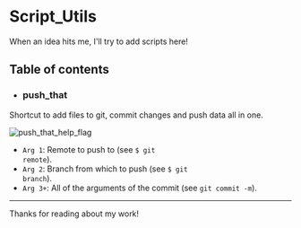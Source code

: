 # Script_Utils

When an idea hits me, I'll try to add scripts here!

## Table of contents

* ### push_that

Shortcut to add files to git, commit changes and push data all in one.

![push_that_help_flag](https://github.com/guillaumebgd/Script_Utils/blob/master/.github_assets/script_utils_push_that_help.png?raw=true)

* <code>Arg 1</code>: Remote to push to (see <code>$ git remote</code>).
* <code>Arg 2</code>: Branch from which to push (see <code>$ git branch</code>).
* <code>Arg 3+</code>: All of the arguments of the commit (see <code>git commit -m</code>).

***

Thanks for reading about my work!

